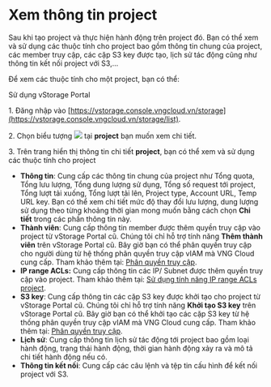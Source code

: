 # Xem thông tin project

Sau khi tạo project và thực hiện hành động trên project đó. Bạn có thể xem và sử dụng các thuộc tính cho project bao gồm thông tin chung của project, các member truy cập, các cặp S3 key được tạo, lịch sử tác động cũng như thông tin kết nối project với S3,...

Để xem các thuộc tính cho một project, bạn có thể:&#x20;

&#x20;Sử dụng vStorage Portal

1\. Đăng nhập vào [https://vstorage.console.vngcloud.vn/storage](https://vstorage.console.vngcloud.vn/storage/list).

2\. Chọn biểu tượng ![](https://docs.vngcloud.vn/download/thumbnails/49648432/image2023-2-1\_14-25-3.png?version=1\&modificationDate=1675236304000\&api=v2) tại **project** bạn muốn xem chi tiết.

3\. Trên trang hiển thị thông tin chi tiết **project**, bạn có thể xem và sử dụng các thuộc tính cho project&#x20;

* **Thông tin**: Cung cấp các thông tin chung của project như Tổng quota, Tổng lưu lượng, Tổng dung lượng sử dụng, Tổng số request tới project, Tổng lượt tải xuống, Tổng lượt tải lên, Project type, Account URL, Temp URL key. Bạn có thể xem chi tiết mức độ thay đổi lưu lượng, dung lượng sử dụng theo từng khoảng thời gian mong muốn bằng cách chọn **Chi tiết** trong các phần thông tin này.
* **Thành viên**: Cung cấp thông tin member được thêm quyền truy cập vào project từ vStorage Portal cũ. Chúng tôi chỉ hỗ trợ tính năng **Thêm thành viên** trên vStorage Portal cũ. Bây giờ bạn có thể phân quyền truy cập cho người dùng từ hệ thống phân quyền truy cập vIAM mà VNG Cloud cung cấp. Tham khảo thêm tại: [Phân quyền truy cập](https://docs.vngcloud.vn/pages/viewpage.action?pageId=49648486).
* **IP range ACLs:** Cung cấp thông tin các IP/ Subnet được thêm quyền truy cập vào project. Tham khảo thêm tại: [Sử dụng tính năng IP range ACLs project](https://docs.vngcloud.vn/pages/viewpage.action?pageId=59802027).
* **S3 key**: Cung cấp thông tin các cặp S3 key được khởi tạo cho project từ vStorage Portal cũ. Chúng tôi chỉ hỗ trợ tính năng **Khởi tạo S3 key** trên vStorage Portal cũ. Bây giờ bạn có thể khởi tạo các cặp S3 key từ hệ thống phân quyền truy cập vIAM mà VNG Cloud cung cấp. Tham khảo thêm tại: [Phân quyền truy cập](https://docs.vngcloud.vn/pages/viewpage.action?pageId=49648486).
* **Lịch sử**: Cung cấp thông tin lịch sử tác động tới project bao gồm loại hành động, trạng thái hành động, thời gian hành động xảy ra và mô tả chi tiết hành động nếu có.&#x20;
* **Thông tin kết nối**: Cung cấp các câu lệnh và tệp tin cấu hình để kết nối project với S3.&#x20;

